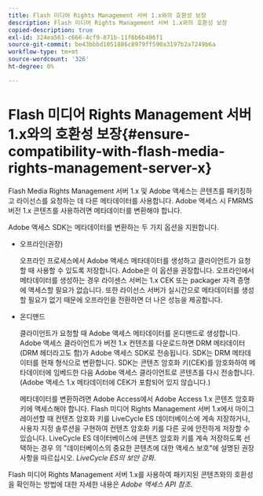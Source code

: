 ```yaml
---
title: Flash 미디어 Rights Management 서버 1.x와의 호환성 보장
description: Flash 미디어 Rights Management 서버 1.x와의 호환성 보장
copied-description: true
exl-id: 324ea561-c666-4cf9-871b-11f6b6b406f1
source-git-commit: be43bbbd1051886c8979ff590a3197b2a7249b6a
workflow-type: tm+mt
source-wordcount: '326'
ht-degree: 0%

---
```


# Flash 미디어 Rights Management 서버 1.x와의 호환성 보장{#ensure-compatibility-with-flash-media-rights-management-server-x}

Flash Media Rights Management 서버 1.x 및 Adobe 액세스는 콘텐츠를 패키징하고 라이선스를 요청하는 데 다른 메타데이터를 사용합니다. Adobe 액세스 시 FMRMS 버전 1.x 콘텐츠를 사용하려면 메타데이터를 변환해야 합니다.

Adobe 액세스 SDK는 메타데이터를 변환하는 두 가지 옵션을 지원합니다.

* 오프라인(권장)

   오프라인 프로세스에서 Adobe 액세스 메타데이터를 생성하고 클라이언트가 요청할 때 사용할 수 있도록 저장합니다. Adobe은 이 옵션을 권장합니다. 오프라인에서 메타데이터를 생성하는 경우 라이센스 서버는 1.x CEK 또는 packager 자격 증명에 액세스할 필요가 없습니다. 또한 라이선스 서버가 실시간으로 메타데이터를 생성할 필요가 없기 때문에 오프라인을 전환하면 더 나은 성능을 제공합니다.

* 온디맨드

   클라이언트가 요청할 때 Adobe 액세스 메타데이터를 온디맨드로 생성합니다. Adobe 액세스 클라이언트가 버전 1.x 컨텐츠를 다운로드하면 DRM 메타데이터(DRM 헤더라고도 함)가 Adobe 액세스 SDK로 전송됩니다. SDK는 DRM 메타데이터를 현재 형식으로 변환합니다. SDK는 콘텐츠 암호화 키(CEK)를 암호화하여 메타데이터에 임베드한 다음 Adobe 액세스 클라이언트로 콘텐츠를 다시 전송합니다. (Adobe 액세스 1.x 메타데이터에 CEK가 포함되어 있지 않습니다.)

   메타데이터를 변환하려면 Adobe Access에서 Adobe Access 1.x 콘텐츠 암호화 키에 액세스해야 합니다. Flash 미디어 Rights Management 서버 1.x에서 마이그레이션할 때 컨텐츠 암호화 키를 LiveCycle ES 데이터베이스에 계속 저장하거나, 사용자 지정 솔루션을 구현하여 컨텐츠 암호화 키를 다른 곳에 안전하게 저장할 수 있습니다. LiveCycle ES 데이터베이스에 콘텐츠 암호화 키를 계속 저장하도록 선택하는 경우 의 &quot;데이터베이스의 중요한 콘텐츠에 대한 액세스 보호&quot;에 설명된 권장 사항을 따르십시오. *LiveCycle ES의 보안 강화*.

Flash 미디어 Rights Management 서버 1.x를 사용하여 패키지된 콘텐츠와의 호환성을 확인하는 방법에 대한 자세한 내용은 *Adobe 액세스 API 참조*.
